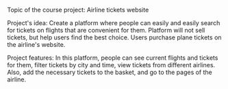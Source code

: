 Topic of the course project: Airline tickets website 

Project's idea: Create a platform where people can easily and easily search for tickets on flights that are convenient for them.
Platform will not sell tickets, but help users find the best choice. Users purchase plane tickets on the airline's website.

Project features: In this platform, people can see current flights and tickets for them, filter tickets by city and time, view tickets from different airlines. Also, add the necessary tickets to the basket, and go to the pages of the airline.
